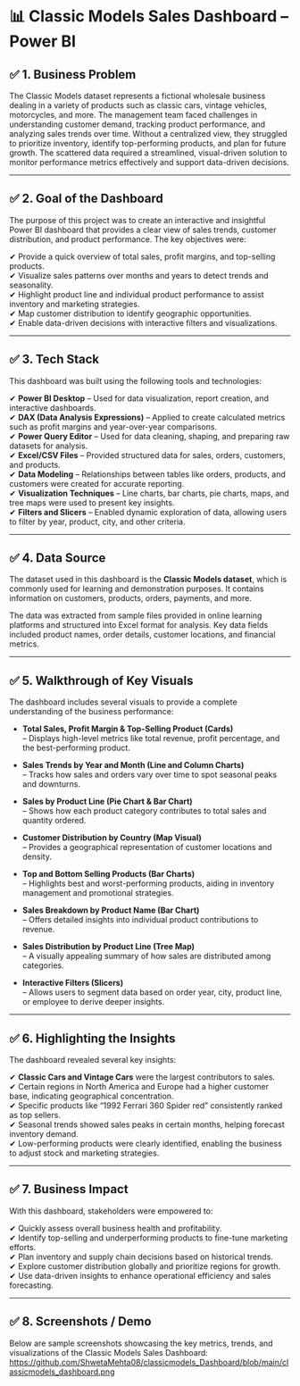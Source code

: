 # 📊 Classic Models Sales Dashboard – Power BI

## ✅ 1. Business Problem

The Classic Models dataset represents a fictional wholesale business dealing in a variety of products such as classic cars, vintage vehicles, motorcycles, and more. The management team faced challenges in understanding customer demand, tracking product performance, and analyzing sales trends over time. Without a centralized view, they struggled to prioritize inventory, identify top-performing products, and plan for future growth. The scattered data required a streamlined, visual-driven solution to monitor performance metrics effectively and support data-driven decisions.

---

## ✅ 2. Goal of the Dashboard

The purpose of this project was to create an interactive and insightful Power BI dashboard that provides a clear view of sales trends, customer distribution, and product performance. The key objectives were:

✔ Provide a quick overview of total sales, profit margins, and top-selling products.  
✔ Visualize sales patterns over months and years to detect trends and seasonality.  
✔ Highlight product line and individual product performance to assist inventory and marketing strategies.  
✔ Map customer distribution to identify geographic opportunities.  
✔ Enable data-driven decisions with interactive filters and visualizations.

---

## ✅ 3. Tech Stack

This dashboard was built using the following tools and technologies:

✔ **Power BI Desktop** – Used for data visualization, report creation, and interactive dashboards.  
✔ **DAX (Data Analysis Expressions)** – Applied to create calculated metrics such as profit margins and year-over-year comparisons.  
✔ **Power Query Editor** – Used for data cleaning, shaping, and preparing raw datasets for analysis.  
✔ **Excel/CSV Files** – Provided structured data for sales, orders, customers, and products.  
✔ **Data Modeling** – Relationships between tables like orders, products, and customers were created for accurate reporting.  
✔ **Visualization Techniques** – Line charts, bar charts, pie charts, maps, and tree maps were used to present key insights.  
✔ **Filters and Slicers** – Enabled dynamic exploration of data, allowing users to filter by year, product, city, and other criteria.

---

## ✅ 4. Data Source

The dataset used in this dashboard is the **Classic Models dataset**, which is commonly used for learning and demonstration purposes. It contains information on customers, products, orders, payments, and more.

The data was extracted from sample files provided in online learning platforms and structured into Excel format for analysis. Key data fields included product names, order details, customer locations, and financial metrics.

---

## ✅ 5. Walkthrough of Key Visuals

The dashboard includes several visuals to provide a complete understanding of the business performance:

- **Total Sales, Profit Margin & Top-Selling Product (Cards)**  
  – Displays high-level metrics like total revenue, profit percentage, and the best-performing product.

- **Sales Trends by Year and Month (Line and Column Charts)**  
  – Tracks how sales and orders vary over time to spot seasonal peaks and downturns.

- **Sales by Product Line (Pie Chart & Bar Chart)**  
  – Shows how each product category contributes to total sales and quantity ordered.

- **Customer Distribution by Country (Map Visual)**  
  – Provides a geographical representation of customer locations and density.

- **Top and Bottom Selling Products (Bar Charts)**  
  – Highlights best and worst-performing products, aiding in inventory management and promotional strategies.

- **Sales Breakdown by Product Name (Bar Chart)**  
  – Offers detailed insights into individual product contributions to revenue.

- **Sales Distribution by Product Line (Tree Map)**  
  – A visually appealing summary of how sales are distributed among categories.

- **Interactive Filters (Slicers)**  
  – Allows users to segment data based on order year, city, product line, or employee to derive deeper insights.

---

## ✅ 6. Highlighting the Insights

The dashboard revealed several key insights:

✔ **Classic Cars and Vintage Cars** were the largest contributors to sales.  
✔ Certain regions in North America and Europe had a higher customer base, indicating geographical concentration.  
✔ Specific products like “1992 Ferrari 360 Spider red” consistently ranked as top sellers.  
✔ Seasonal trends showed sales peaks in certain months, helping forecast inventory demand.  
✔ Low-performing products were clearly identified, enabling the business to adjust stock and marketing strategies.

---

## ✅ 7. Business Impact

With this dashboard, stakeholders were empowered to:

✔ Quickly assess overall business health and profitability.  
✔ Identify top-selling and underperforming products to fine-tune marketing efforts.  
✔ Plan inventory and supply chain decisions based on historical trends.  
✔ Explore customer distribution globally and prioritize regions for growth.  
✔ Use data-driven insights to enhance operational efficiency and sales forecasting.

---

## ✅ 8. Screenshots / Demo

Below are sample screenshots showcasing the key metrics, trends, and visualizations of the Classic Models Sales Dashboard:
https://github.com/ShwetaMehta08/classicmodels_Dashboard/blob/main/classicmodels_dashboard.png








